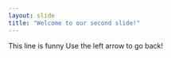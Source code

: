 ```yaml
---
layout: slide
title: "Welcome to our second slide!"
---
```

This line is funny
Use the left arrow to go back!
